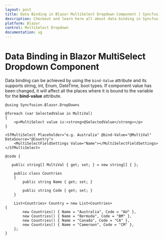 ```yaml
---
layout: post
title: Data Binding in Blazor MultiSelect Dropdown Component | Syncfusion
description: Checkout and learn here all about data binding in Syncfusion Blazor MultiSelect Dropdown component and more.
platform: Blazor
control: MultiSelect Dropdown
documentation: ug
---
```


# Data Binding in Blazor MultiSelect Dropdown Component

Data binding can be achieved by using the `bind-Value` attribute and its supports string, int, Enum, DateTime, bool types. If component value has been changed, it will affect all the places where it is bound to the variable for the **bind-value** attribute.

```cshtml
@using Syncfusion.Blazor.DropDowns

@foreach (var SelectedValue in MultiVal)
{
    <p>MultiSelect value is:<strong>@SelectedValue</strong></p>
}

<SfMultiSelect Placeholder="e.g. Australia" @bind-Value="@MultiVal" DataSource="@Country">
    <MultiSelectFieldSettings Value="Name"></MultiSelectFieldSettings>
</SfMultiSelect>

@code {

   public string[] MultiVal { get; set; } = new string[] { };

    public class Countries
    {
        public string Name { get; set; }

        public string Code { get; set; }
    }

    List<Countries> Country = new List<Countries>
{
        new Countries() { Name = "Australia", Code = "AU" },
        new Countries() { Name = "Bermuda", Code = "BM" },
        new Countries() { Name = "Canada", Code = "CA" },
        new Countries() { Name = "Cameroon", Code = "CM" },
    };
}
```